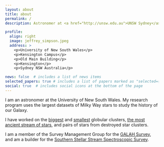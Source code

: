 ```yaml
---
layout: about
title: about
permalink: /
description: Astronomer at <a href="http://unsw.edu.au">UNSW Sydney</a>. # Address. Contacts. Moto. Etc.

profile:
  align: right
  image: jeffrey_simpson.jpeg
  address: >
    <p>University of New South Wales</p>
    <p>Kensington Campus</p>
    <p>Old Main Building</p>
    <p>Kensington</p>
    <p>Sydney NSW Australia</p>

news: false  # includes a list of news items
selected_papers: true # includes a list of papers marked as "selected={true}"
social: true  # includes social icons at the bottom of the page
---
```


I am an astronomer at the University of New South Wales. My research program uses the largest datasets of Milky Way stars to study the history of our Galaxy.

I have worked on the [biggest](https://doi.org/10.1111/j.1365-2966.2012.22012.x) and [smallest](https://doi.org/10.1093/mnras/stx2174) globular clusters, [the most ancient stream of stars](https://doi.org/10.1038/s41586-020-2483-6), and pairs of stars from destroyed star clusters. 

I am a member of the Survey Management Group for the [GALAH Survey](https://www.galah-survey.org), and am a builder for the [Southern Stellar Stream Spectroscopic Survey](https://s5collab.github.io).

<!-- Write your biography here. Tell the world about yourself. Link to your favorite [subreddit](http://reddit.com){:target="\_blank"}. You can put a picture in, too. The code is already in, just name your picture `prof_pic.jpg` and put it in the `img/` folder.

Put your address / P.O. box / other info right below your picture. You can also disable any these elements by editing `profile` property of the YAML header of your `_pages/about.md`. Edit `_bibliography/papers.bib` and Jekyll will render your [publications page](/al-folio/publications/) automatically.

Link to your social media connections, too. This theme is set up to use [Font Awesome icons](http://fortawesome.github.io/Font-Awesome/){:target="\_blank"} and [Academicons](https://jpswalsh.github.io/academicons/){:target="\_blank"}, like the ones below. Add your Facebook, Twitter, LinkedIn, Google Scholar, or just disable all of them. -->
